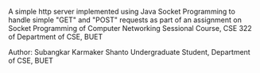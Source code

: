 A simple http server implemented using Java Socket Programming to handle simple "GET" and "POST" requests as part of an assignment on Socket Programming of Computer Networking Sessional Course, CSE 322 of Department of CSE, BUET

Author: Subangkar Karmaker Shanto
        Undergraduate Student, Department of CSE, BUET
